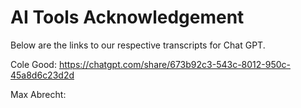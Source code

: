 # AI Tools Acknowledgement

Below are the links to our respective transcripts for Chat GPT.

Cole Good:
https://chatgpt.com/share/673b92c3-543c-8012-950c-45a8d6c23d2d

Max Abrecht:
